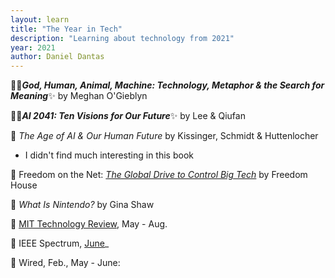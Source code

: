 ```yaml
---
layout: learn
title: "The Year in Tech"
description: "Learning about technology from 2021"
year: 2021
author: Daniel Dantas
---
```


📕✨***God, Human, Animal, Machine: Technology, Metaphor & the Search for Meaning***✨ by Meghan O'Gieblyn <!-- 12/8/2023 -->

📕✨***AI 2041: Ten Visions for Our Future***✨ by Lee & Qiufan <!-- 10/17/2023 -->

📕 *The Age of AI & Our Human Future* by Kissinger, Schmidt & Huttenlocher <!-- 10/14/2023 -->
- I didn't find much interesting in this book

📄 Freedom on the Net: _[The Global Drive to Control Big Tech](https://freedomhouse.org/report/freedom-net/2021/global-drive-control-big-tech)_ by Freedom House <!-- 11/22/2021 -->

📕 _What Is Nintendo?_ by Gina Shaw <!-- 8/13/2021 -->

📔 [MIT Technology Review](https://www.technologyreview.com/), May - Aug. <!-- 6/17/2021 -->

📔 IEEE Spectrum, [June](https://innovate.ieee.org/ieee-spectrum-june-2021/)_ <!-- 6/11/2021 -->

📔 Wired, Feb., May - June: <!-- 5/26/2021 -->
